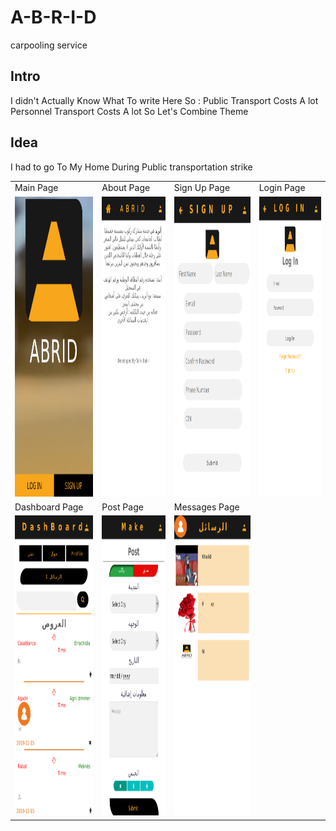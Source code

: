 # A-B-R-I-D
carpooling service
## Intro
I didn't Actually Know What To write Here So : 
       Public Transport Costs A lot 
       Personnel Transport Costs A lot 
       So Let's Combine Theme
## Idea 
I had to go To My Home During Public transportation strike


<table>
  <tr>
    <td>Main Page</td>
    <td>About Page</td>
    <td>Sign Up Page</td>
    <td>Login Page</td>
  </tr>
  <tr>
    <td><img src="md/main.png" width=270 height=480></td>
    <td><img src="md/about.png" width=270 height=480></td>
    <td><img src="md/signup.png" width=270 height=480></td>
    <td><img src="md/login.png" width=270 height=480></td>
 </tr>
 <tr>
        <td>Dashboard Page</td>
        <td>Post Page</td>
        <td>Messages Page</td>

 </tr>
 <tr> 
    <td><img src="md/dashboard.png" width=270 height=480></td>
    <td><img src="md/Post.png" width=270 height=480></td>
    <td><img src="md/messages.png" width=270 height=480></td>
  </tr>
 </table>
